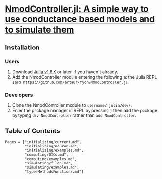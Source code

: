 # [NmodController.jl: A simple way to use conductance based models and to simulate them](https://github.com/arthur-fyon/NmodController.jl)

## Installation

### Users
1) Download [Julia v1.6.X](https://julialang.org/downloads/) or later, if you haven't already.
1) Add the NmodController module entering the following at the Julia REPL `]add https://github.com/arthur-fyon/NmodController.jl`.

### Developers
1) Clone the NmodController module to `username/.julia/dev/`.
2) Enter the package manager in REPL by pressing `]` then add the package by typing `dev NmodController` rather than `add NmodController`.

## Table of Contents
```@contents
Pages = ["initializing/current.md",
         "initializing/neuron.md",
         "initializing/examples.md",
         "computing/DICs.md",
         "computing/examples.md",
         "simulating/files.md",
         "simulating/examples.md",          
         "typesMethodsFunctions.md"]
```